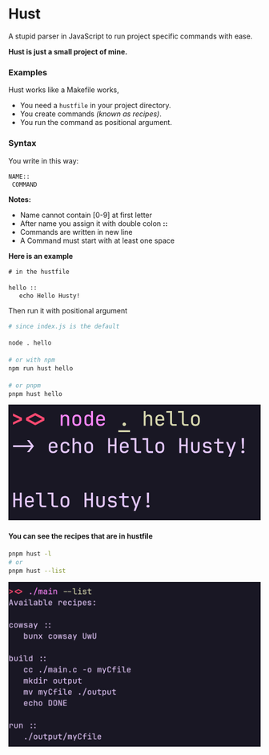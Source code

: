 # Hust

A stupid parser in JavaScript to run project specific commands with ease.

**Hust is just a small project of mine.**

### Examples

Hust works like a Makefile works,

- You need a `hustfile` in your project directory.
- You create commands *(known as recipes)*.
- You run the command as positional argument.

### Syntax

You write in this way:

```
NAME::
 COMMAND
```

**Notes:**

- Name cannot contain [0-9] at first letter
- After name you assign it with double colon **::**
- Commands are written in new line
- A Command must start with at least one space

**Here is an example**

```
# in the hustfile

hello ::
   echo Hello Husty!
```

Then run it with positional argument

```bash
# since index.js is the default

node . hello

# or with npm
npm run hust hello

# or pnpm
pnpm hust hello
```

![run the hello](./media/hello.png)

#### You can see the recipes that are in hustfile

```bash
pnpm hust -l
# or
pnpm hust --list
```

![List the recipes](./media/lists.png)
